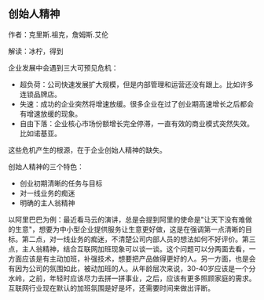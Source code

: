 ## 创始人精神

作者：克里斯.祖克，詹姆斯.艾伦

解读：冰柠，得到

企业发展中会遇到三大可预见危机：
- 超负荷：公司快速发展扩大规模，但是内部管理和运营还没有跟上。比如许多连锁品牌店。
- 失速：成功的企业突然将增速放缓。很多企业在过了创业期高速增长之后都会有增速放缓的现象。
- 自由下落：企业核心市场份额增长完全停滞，一直有效的商业模式突然失效。比如诺基亚。

这些危机产生的根源，在于企业创始人精神的缺失。

创始人精神的三个特色：
- 创业初期清晰的任务与目标
- 对一线业务的痴迷
- 明确的主人翁精神

以阿里巴巴为例：最近看马云的演讲，总是会提到阿里的使命是"让天下没有难做的生意"，想要为中小型企业提供服务让生意更好做，这是在强调第一点清晰的目标。第二点，对一线业务的痴迷，不清楚公司内部人员的想法如何不好评价。第三点，主人翁精神，结合互联网加班现象可以谈一谈。这个问题可以分两面去看，一方面应该是有主动加班，补强技术，想要把产品做得更好的人。另一方面，也是会有因为公司的氛围如此，被动加班的人。从年龄层次来说，30-40岁应该是一个分水岭，之前，年轻时应该尽力去拼一拼事业，之后，应该有更多照顾家庭的需求。互联网行业现在默认的加班氛围是好是坏，还需要时间来做出评断。